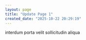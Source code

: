 ```yaml
---
layout: page
title: "Update Page 1"
created_date: "2025-10-22 20:29:19"
---
```


interdum porta velit sollicitudin aliqua 
